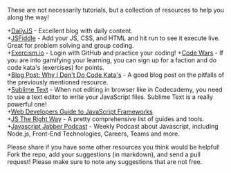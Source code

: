 These are not necessarily tutorials, but a collection of resources to help you along the way!  

+[DailyJS](http://dailyjs.com/) - Excellent blog with daily content.  
+[JSFiddle](http://jsfiddle.net/) - Add your JS, CSS, and HTML and hit run to see it execute live. Great for problem solving and group coding.  
+[Exercism.io](http://exercism.io/) - Login with GitHub and practice your coding!
+[Code Wars](http://www.codewars.com/about) - If you are into gamifying your learning, you can sign up for a faction and do code kata's (exercises) for points.  
+[Blog Post: Why I Don't Do Code Kata's](https://hackhands.com/dont-code-katas/) - A good blog post on the pitfalls of the previously mentioned resource.  
+[Sublime Text](http://www.sublimetext.com/) - When not editing in browser like in Codecademy, you need to use a text editor to write your JavaScript files. Sublime Text is a really powerful one!  
+[Web Developers Guide to JavaScript Frameworks](http://community.rightpoint.com/blogs/viewpoint/archive/2015/01/01/a-web-developer-s-guide-to-javascript-frameworks.aspx)  
+[JS The Right Way](http://jstherightway.org/) - A pretty comprehensive list of guides and tools.</br>
+[Javascript Jabber Podcast](http://devchat.tv/js-jabber) - Weekly Podcast about Javascript, including Node.js, Front-End Technologies, Careers, Teams and more. 

Please share if you have some other resources you think would be helpful! Fork the repo, add your suggestions (in markdown), and send a pull request! Please make sure to note any suggestions that are not free.
